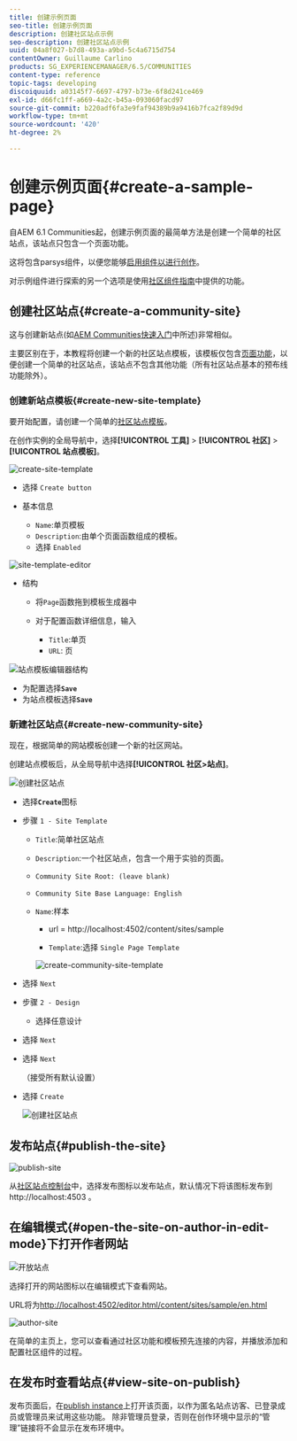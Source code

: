 ```yaml
---
title: 创建示例页面
seo-title: 创建示例页面
description: 创建社区站点示例
seo-description: 创建社区站点示例
uuid: 04a8f027-b7d8-493a-a9bd-5c4a6715d754
contentOwner: Guillaume Carlino
products: SG_EXPERIENCEMANAGER/6.5/COMMUNITIES
content-type: reference
topic-tags: developing
discoiquuid: a03145f7-6697-4797-b73e-6f8d241ce469
exl-id: d66fc1ff-a669-4a2c-b45a-093060facd97
source-git-commit: b220adf6fa3e9faf94389b9a9416b7fca2f89d9d
workflow-type: tm+mt
source-wordcount: '420'
ht-degree: 2%

---
```


# 创建示例页面{#create-a-sample-page}

自AEM 6.1 Communities起，创建示例页面的最简单方法是创建一个简单的社区站点，该站点只包含一个页面功能。

这将包含parsys组件，以便您能够[启用组件以进行创作](basics.md#accessing-communities-components)。

对示例组件进行探索的另一个选项是使用[社区组件指南](components-guide.md)中提供的功能。

## 创建社区站点{#create-a-community-site}

这与创建新站点(如[AEM Communities快速入门](getting-started.md)中所述)非常相似。

主要区别在于，本教程将创建一个新的社区站点模板，该模板仅包含[页面功能](functions.md#page-function)，以便创建一个简单的社区站点，该站点不包含其他功能（所有社区站点基本的预布线功能除外）。

### 创建新站点模板{#create-new-site-template}

要开始配置，请创建一个简单的[社区站点模板](sites.md)。

在创作实例的全局导航中，选择&#x200B;**[!UICONTROL 工具]** > **[!UICONTROL 社区]** > **[!UICONTROL 站点模板]**。

![create-site-template](assets/create-site-template1.png)

* 选择 `Create button`
* 基本信息

   * `Name`:单页模板
   * `Description`:由单个页面函数组成的模板。
   * 选择 `Enabled`

![site-template-editor](assets/site-template-editor.png)

* 结构

   * 将`Page`函数拖到模板生成器中
   * 对于配置函数详细信息，输入

      * `Title`:单页
      * `URL`: 页

![站点模板编辑器结构](assets/site-template-editor1.png)

* 为配置选择&#x200B;**`Save`**
* 为站点模板选择&#x200B;**`Save`**

### 新建社区站点{#create-new-community-site}

现在，根据简单的网站模板创建一个新的社区网站。

创建站点模板后，从全局导航中选择&#x200B;**[!UICONTROL 社区>站点]**。

![创建社区站点](assets/create-community-site1.png)

* 选择&#x200B;**`Create`**&#x200B;图标

* 步骤 `1 - Site Template`

   * `Title`:简单社区站点
   * `Description`:一个社区站点，包含一个用于实验的页面。
   * `Community Site Root: (leave blank)`
   * `Community Site Base Language: English`
   * `Name`:样本

      * url = http://localhost:4502/content/sites/sample

      * `Template`:选择  `Single Page Template`

      ![create-community-site-template](assets/create-community-site-template.png)


* 选择 `Next`
* 步骤 `2 - Design`

   * 选择任意设计

* 选择 `Next`
* 选择 `Next`

   （接受所有默认设置）

* 选择 `Create`

   ![创建社区站点](assets/create-community-site.png)

## 发布站点{#publish-the-site}

![publish-site](assets/publish-site.png)

从[社区站点控制台](sites-console.md)中，选择发布图标以发布站点，默认情况下将该图标发布到http://localhost:4503 。

## 在编辑模式{#open-the-site-on-author-in-edit-mode}下打开作者网站

![开放站点](assets/open-site.png)

选择打开的网站图标以在编辑模式下查看网站。

URL将为[http://localhost:4502/editor.html/content/sites/sample/en.html](http://localhost:4502/editor.html/content/sites/sample/en.html)

![author-site](assets/author-site.png)

在简单的主页上，您可以查看通过社区功能和模板预先连接的内容，并播放添加和配置社区组件的过程。

## 在发布时查看站点{#view-site-on-publish}

发布页面后，在[publish instance](http://localhost:4503/content/sites/sample/en.html)上打开该页面，以作为匿名站点访客、已登录成员或管理员来试用这些功能。 除非管理员登录，否则在创作环境中显示的“管理”链接将不会显示在发布环境中。
